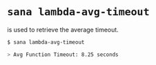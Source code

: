 # `sana lambda-avg-timeout`

is used to retrieve the average timeout.

```sh
$ sana lambda-avg-timeout

> Avg Function Timeout: 8.25 seconds
```
